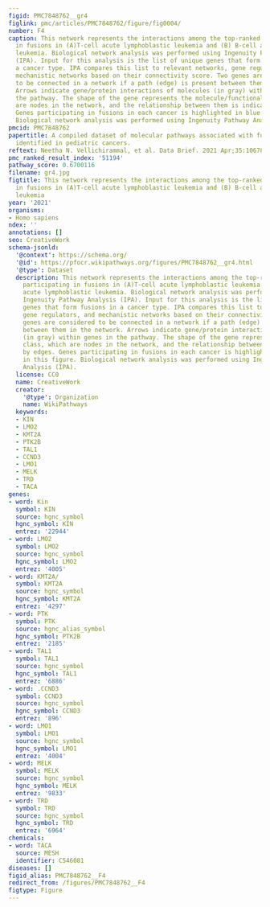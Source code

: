 ```yaml
---
figid: PMC7848762__gr4
figlink: pmc/articles/PMC7848762/figure/fig0004/
number: F4
caption: This network represents the interactions among the top-ranked genes participating
  in fusions in (A)T-cell acute lymphoblastic leukemia and (B) B-cell acute lymphoblastic
  leukemia. Biological network analysis was performed using Ingenuity Pathway Analysis
  (IPA). Input for this analysis is the list of unique genes that form fusions in
  a cancer type. IPA compares this list to relevant networks, gene regulators, and
  mechanistic networks based on their connectivity score. Two genes are considered
  to be connected in a network if a path (edge) is present between them in the network.
  Arrows indicate gene/protein interactions of molecules (in gray) within genes in
  the pathway. The shape of the gene represents the molecule/functional class, which
  are nodes in the network, and the relationship between them is indicated by edges.
  Genes participating in fusions in each cancer is highlighted in blue in this figure.
  Biological network analysis was performed using Ingenuity Pathway Analysis (IPA).
pmcid: PMC7848762
papertitle: A compiled dataset of molecular pathways associated with fusion genes
  identified in pediatric cancers.
reftext: Neetha N. Vellichirammal, et al. Data Brief. 2021 Apr;35:106780.
pmc_ranked_result_index: '51194'
pathway_score: 0.6700116
filename: gr4.jpg
figtitle: This network represents the interactions among the top-ranked genes participating
  in fusions in (A)T-cell acute lymphoblastic leukemia and (B) B-cell acute lymphoblastic
  leukemia
year: '2021'
organisms:
- Homo sapiens
ndex: ''
annotations: []
seo: CreativeWork
schema-jsonld:
  '@context': https://schema.org/
  '@id': https://pfocr.wikipathways.org/figures/PMC7848762__gr4.html
  '@type': Dataset
  description: This network represents the interactions among the top-ranked genes
    participating in fusions in (A)T-cell acute lymphoblastic leukemia and (B) B-cell
    acute lymphoblastic leukemia. Biological network analysis was performed using
    Ingenuity Pathway Analysis (IPA). Input for this analysis is the list of unique
    genes that form fusions in a cancer type. IPA compares this list to relevant networks,
    gene regulators, and mechanistic networks based on their connectivity score. Two
    genes are considered to be connected in a network if a path (edge) is present
    between them in the network. Arrows indicate gene/protein interactions of molecules
    (in gray) within genes in the pathway. The shape of the gene represents the molecule/functional
    class, which are nodes in the network, and the relationship between them is indicated
    by edges. Genes participating in fusions in each cancer is highlighted in blue
    in this figure. Biological network analysis was performed using Ingenuity Pathway
    Analysis (IPA).
  license: CC0
  name: CreativeWork
  creator:
    '@type': Organization
    name: WikiPathways
  keywords:
  - KIN
  - LMO2
  - KMT2A
  - PTK2B
  - TAL1
  - CCND3
  - LMO1
  - MELK
  - TRD
  - TACA
genes:
- word: Kin
  symbol: KIN
  source: hgnc_symbol
  hgnc_symbol: KIN
  entrez: '22944'
- word: LMO2
  symbol: LMO2
  source: hgnc_symbol
  hgnc_symbol: LMO2
  entrez: '4005'
- word: KMT2A/
  symbol: KMT2A
  source: hgnc_symbol
  hgnc_symbol: KMT2A
  entrez: '4297'
- word: PTK
  symbol: PTK
  source: hgnc_alias_symbol
  hgnc_symbol: PTK2B
  entrez: '2185'
- word: TAL1
  symbol: TAL1
  source: hgnc_symbol
  hgnc_symbol: TAL1
  entrez: '6886'
- word: .CCND3
  symbol: CCND3
  source: hgnc_symbol
  hgnc_symbol: CCND3
  entrez: '896'
- word: LMO1
  symbol: LMO1
  source: hgnc_symbol
  hgnc_symbol: LMO1
  entrez: '4004'
- word: MELK
  symbol: MELK
  source: hgnc_symbol
  hgnc_symbol: MELK
  entrez: '9833'
- word: TRD
  symbol: TRD
  source: hgnc_symbol
  hgnc_symbol: TRD
  entrez: '6964'
chemicals:
- word: TACA
  source: MESH
  identifier: C546081
diseases: []
figid_alias: PMC7848762__F4
redirect_from: /figures/PMC7848762__F4
figtype: Figure
---
```

